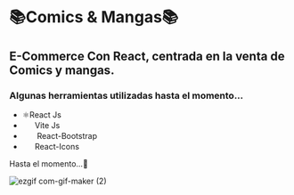 <div>
<h1>📚Comics & Mangas📚</h1>
<h2>E-Commerce Con React, centrada en la venta de Comics y mangas.</h2>
<div>
<h3>Algunas herramientas utilizadas hasta el momento...</h3>
<ul>
<li>⚛️React Js
</li>
<li><img width="21.98" height="16.06" src="https://user-images.githubusercontent.com/95512912/206234390-92a49560-7811-4c0f-ab40-1c994f64f973.svg" />Vite Js</li>
<li><img width="21.98" padding="0" height="16.06" src="https://user-images.githubusercontent.com/95512912/206236236-0f7cc115-fe6b-423a-aa99-605cd093b39c.png" />
  React-Bootstrap</li>
<li><img width="21.98" padding="0" height="16.06" src="https://user-images.githubusercontent.com/95512912/206235826-b3a63506-1198-410f-8b92-16071eb5ea75.svg" />React-Icons</li>
</ul>

</div>
  <p> Hasta el momento...👀</p>
  
 
![ezgif com-gif-maker (2)](https://user-images.githubusercontent.com/95512912/206264285-8a6f71e0-7855-4cc3-85a8-29ba5008b047.gif)






</div>



